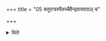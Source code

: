 +++
title = "05 चतूरात्रस्यैतच्चैवैन्द्रवायवाग्रञ् च"

+++

<details><summary>थिते</summary>

चतूरात्रस्यैतच्चैवैन्द्रवायवाग्रं च ५
</details>
